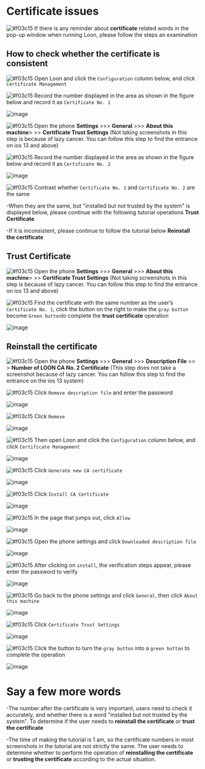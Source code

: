 # Certificate issues

![#f03c15](https://placehold.it/15/f03c15/000000?text=+) If there is any reminder about **certificate** related words in the pop-up window when running Loon, please follow the steps an examination

## How to check whether the certificate is consistent

![#f03c15](https://placehold.it/15/f03c15/000000?text=+) Open Loon and click the `Configuration` column below, and click `Certificate Management`

![#f03c15](https://placehold.it/15/f03c15/000000?text=+) Record the number displayed in the area as shown in the figure below and record it as `Certificate No. 1`

![image](https://raw.githubusercontent.com/chiupam/tutorial-image/master/Loon/Plus/Certificate_1.jpg)

![#f03c15](https://placehold.it/15/f03c15/000000?text=+) Open the phone **Settings** >>> **General** >>> **About this machine**> >> **Certificate Trust Settings** (Not taking screenshots in this step is because of lazy cancer. You can follow this step to find the entrance on ios 13 and above)

![#f03c15](https://placehold.it/15/f03c15/000000?text=+) Record the number displayed in the area as shown in the figure below and record it as `Certificate No. 2`

![image](https://raw.githubusercontent.com/chiupam/tutorial-image/master/Loon/Plus/Certificate_2.jpg)

![#f03c15](https://placehold.it/15/f03c15/000000?text=+) Contrast whether `Certificate No. 1` and `Certificate No. 2` are the same

-When they are the same, but "installed but not trusted by the system" is displayed below, please continue with the following tutorial operations **Trust Certificate**

-If it is inconsistent, please continue to follow the tutorial below **Reinstall the certificate**

## Trust Certificate

![#f03c15](https://placehold.it/15/f03c15/000000?text=+) Open the phone **Settings** >>> **General** >>> **About this machine**> >> **Certificate Trust Settings** (Not taking screenshots in this step is because of lazy cancer. You can follow this step to find the entrance on ios 13 and above)

![#f03c15](https://placehold.it/15/f03c15/000000?text=+) Find the certificate with the same number as the user’s `Certificate No. 1`, click the button on the right to make the `gray button` become ` Green button `to complete the **trust certificate** operation

![image](https://raw.githubusercontent.com/chiupam/tutorial-image/master/Loon/Plus/mitm_8.jpg)

## Reinstall the certificate

![#f03c15](https://placehold.it/15/f03c15/000000?text=+) Open the phone **Settings** >>> **General** >>> **Description File** >> > **Number of LOON CA No. 2 Certificate** (This step does not take a screenshot because of lazy cancer. You can follow this step to find the entrance on the ios 13 system)

![#f03c15](https://placehold.it/15/f03c15/000000?text=+) Click `Remove description file` and enter the password

![image](https://raw.githubusercontent.com/chiupam/tutorial-image/master/Loon/Plus/Certificate_3.jpg)

![#f03c15](https://placehold.it/15/f03c15/000000?text=+) Click `Remove`

![image](https://raw.githubusercontent.com/chiupam/tutorial-image/master/Loon/Plus/Certificate_4.jpg)

![#f03c15](https://placehold.it/15/f03c15/000000?text=+) Then open Loon and click the `Configuration` column below, and click `Certificate Management`

![image](https://raw.githubusercontent.com/chiupam/tutorial-image/master/Loon/Plus/Certificate_UI.jpg)

![#f03c15](https://placehold.it/15/f03c15/000000?text=+) Click `Generate new CA certificate`

![image](https://raw.githubusercontent.com/chiupam/tutorial-image/master/Loon/Plus/mitm_1.jpg)

![#f03c15](https://placehold.it/15/f03c15/000000?text=+) Click `Install CA Certificate`

![image](https://raw.githubusercontent.com/chiupam/tutorial-image/master/Loon/Plus/mitm_2.jpg)

![#f03c15](https://placehold.it/15/f03c15/000000?text=+) In the page that jumps out, click `Allow`

![image](https://raw.githubusercontent.com/chiupam/tutorial-image/master/Loon/Plus/mitm_3.jpg)

![#f03c15](https://placehold.it/15/f03c15/000000?text=+) Open the phone settings and click `Downloaded description file`

![image](https://raw.githubusercontent.com/chiupam/tutorial-image/master/Loon/Plus/mitm_4.jpg)

![#f03c15](https://placehold.it/15/f03c15/000000?text=+) After clicking on `install`, the verification steps appear, please enter the password to verify

![image](https://raw.githubusercontent.com/chiupam/tutorial-image/master/Loon/Plus/mitm_5.jpg)

![#f03c15](https://placehold.it/15/f03c15/000000?text=+) Go back to the phone settings and click `General`, then click `About this machine`

![image](https://raw.githubusercontent.com/chiupam/tutorial-image/master/Loon/Plus/mitm_6.jpg)

![#f03c15](https://placehold.it/15/f03c15/000000?text=+) Click `Certificate Trust Settings`

![image](https://raw.githubusercontent.com/chiupam/tutorial-image/master/Loon/Plus/mitm_7.jpg)

![#f03c15](https://placehold.it/15/f03c15/000000?text=+) Click the button to turn the `gray button` into a `green button` to complete the operation

![image](https://raw.githubusercontent.com/chiupam/tutorial-image/master/Loon/Plus/mitm_8.jpg)

# Say a few more words

-The number after the certificate is very important, users need to check it accurately, and whether there is a word "installed but not trusted by the system". To determine if the user needs to **reinstall the certificate** or **trust the certificate**

-The time of making the tutorial is 1 am, so the certificate numbers in most screenshots in the tutorial are not strictly the same. The user needs to determine whether to perform the operation of **reinstalling the certificate** or **trusting the certificate** according to the actual situation.